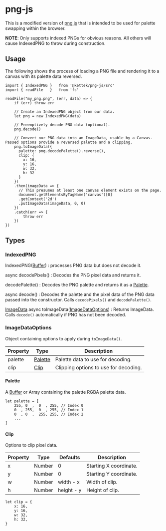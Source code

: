 # png-js
This is a modified version of [png.js](https://github.com/react-pdf/png.js) that is intended to be used for palette swapping within the browser.

**NOTE**: Only supports indexed PNGs for obvious reasons. All others will cause IndexedPNG to throw during construction.

## Usage
The following shows the process of loading a PNG file and rendering it to a canvas with its palette data reversed.

```
import { IndexedPNG }   from '@kettek/png-js/src'
import { readFile   }   from 'fs'

readFile("my_png.png", (err, data) => {
    if (err) throw err
    
    // Create an IndexedPNG object from our data.
    let png = new IndexedPNG(data)
    
    // Preemptively decode PNG data (optional).
    png.decode()
    
    // Convert our PNG data into an ImageData, usable by a Canvas. Passed options provide a reversed palette and a clipping.
    png.toImageData({
      palette: png.decodePalette().reverse(),
      clip: {
        x: 16,
        y: 16,
        w: 32,
        h: 32
      }
    })
    .then(imageData => {
      // This presumes at least one canvas element exists on the page.
      document.getElementsByTagName('canvas')[0]
      .getContext('2d')
      .putImageData(imageData, 0, 0)
    })
    .catch(err => {
        throw err
    })
})
```

## Types
### IndexedPNG

IndexedPNG([Buffer](https://nodejs.org/api/buffer.html#buffer_class_buffer))
:  processes PNG data but does not decode it.

async decodePixels()
: Decodes the PNG pixel data and returns it.

decodePalette()
: Decodes the PNG palette and returns it as a [Palette](#palette).

async decode()
: Decodes the palette and the pixel data of the PNG data passed into the constructor. Calls `decodePixels()` and `decodePalette()`.

[ImageData](https://developer.mozilla.org/en-US/docs/Web/API/ImageData) async toImageData([ImageDataOptions](#imagedataoptions)) 
: Returns ImageData. Calls `decode()` automatically if PNG has not been decoded.
  
### ImageDataOptions
Object containing options to apply during `toImageData()`.


| Property | Type                | Description
|----------|---------------------|---------------
| palette  | [Palette](#palette) | Palette data to use for decoding.
| clip     | [Clip](#clip)       | Clipping options to use for decoding.
 
#### Palette
A [Buffer](https://nodejs.org/api/buffer.html#buffer_class_buffer) or Array containing the palette RGBA palette data.

```
let palette = [
    255, 0  ,  0  , 255, // Index 0
    0  , 255,  0  , 255, // Index 1
    0  , 0  ,  255, 255, // Index 2
    ...
]
```
#### Clip
Options to clip pixel data.

| Property | Type   | Defaults     | Description
|----------|--------|--------------|-------------
| x        | Number | 0            | Starting X coordinate.
| y        | Number | 0            | Starting Y coordinate.
| w        | Number | width - x    | Width of clip.
| h        | Number | height - y   | Height of clip.

```
let clip = {
    x: 16,
    y: 16,
    w: 32,
    h: 32,
}
```
